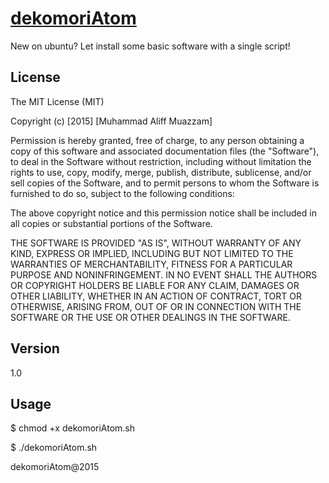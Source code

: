 # [dekomoriAtom](https://github.com/alepcat1710/dekomoriAtom)
New on ubuntu? Let install some basic software with a single script!

License
-------
The MIT License (MIT)

Copyright (c) [2015] [Muhammad Aliff Muazzam]

Permission is hereby granted, free of charge, to any person obtaining a copy
of this software and associated documentation files (the "Software"), to deal
in the Software without restriction, including without limitation the rights
to use, copy, modify, merge, publish, distribute, sublicense, and/or sell
copies of the Software, and to permit persons to whom the Software is
furnished to do so, subject to the following conditions:

The above copyright notice and this permission notice shall be included in all
copies or substantial portions of the Software.

THE SOFTWARE IS PROVIDED "AS IS", WITHOUT WARRANTY OF ANY KIND, EXPRESS OR
IMPLIED, INCLUDING BUT NOT LIMITED TO THE WARRANTIES OF MERCHANTABILITY,
FITNESS FOR A PARTICULAR PURPOSE AND NONINFRINGEMENT. IN NO EVENT SHALL THE
AUTHORS OR COPYRIGHT HOLDERS BE LIABLE FOR ANY CLAIM, DAMAGES OR OTHER
LIABILITY, WHETHER IN AN ACTION OF CONTRACT, TORT OR OTHERWISE, ARISING FROM,
OUT OF OR IN CONNECTION WITH THE SOFTWARE OR THE USE OR OTHER DEALINGS IN THE
SOFTWARE.

Version
-------
1.0

Usage
-----

$ chmod +x dekomoriAtom.sh

$ ./dekomoriAtom.sh


dekomoriAtom@2015
